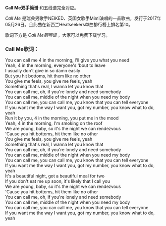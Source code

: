 

**Call Me双手简谱** 和五线谱完全对应。

_Call Me_
是瑞典男歌手NEIKED、英国女歌手Mimi演唱的一首歌曲，发行于2017年05月26日。且此曲在新西兰Heatseekers单曲排行榜上排名第10。

歌词下方是 _Call Me钢琴谱_ ，大家可以免费下载学习。

### Call Me歌词：

You can call me 4 in the morning, I'll give you what you need  
Yeah, 4 in the morning, everyone's 'bout to leave  
I usually don't give in so damn easily  
But you hit bottoms, hit them like no other  
You give me feels, you give me feels, yeah  
Something that's real, I wanna let you know that  
You can call me, oh, if you're lonely and need somebody  
You can call me, middle of the night when you need my body  
You can call me, you can call me, you know that you can tell everyone  
If you want me the way I want you, got my number, you know what to do, yeah  
Run it by you, 4 in the morning, you put me in the mood  
Yeah, 4 in the morning, I'm smoking on the roof  
We are young, baby, so it's the night we can rendezvous  
'Cause you hit bottoms, hit them like no other  
You give me feels, you give me feels, yeah  
Something that's real, I wanna let you know that  
You can call me, oh, if you're lonely and need somebody  
You can call me, middle of the night when you need my body  
You can call me, you can call me, you know that you can tell everyone  
If you want me the way I want you, got my number, you know what to do, yeah  
It's a beautiful night, got a beautiful meal for two  
If you don't eat me up soon, it's likely that I call you  
We are young, baby, so it's the night we can rendezvous  
'Cause you hit bottoms, hit them like no other  
You can call me, oh, if you're lonely and need somebody  
You can call me, middle of the night when you need my body  
You can call me, you can call me, you know that you can tell everyone  
If you want me the way I want you, got my number, you know what to do, yeah

